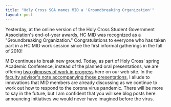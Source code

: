 ```yaml
---
title: "Holy Cross SGA names MID a 'Groundbreaking Organization'"
layout: post
---
```


Yesterday, at the online version of the Holy Cross Student Government Association's end-of-year awards, HC MID was recognized as a "Groundbreaking Organization."  Congratulations to everyone who has taken part in a HC MID work session since the first informal gatherings in the fall of 2010!


MID continues to break new ground. Today, as part of Holy Cross' spring Academic Conference, instead of the planned oral presentations, we are offering [two glimpses of work in progress](https://hcmid.github.io/academic_conference20/) here on our web site.  In the [faculty advisor's note accompanying those presentations](https://hcmid.github.io/academic_conference20/covid/), I allude to innovations that MID members are already discussing as we continue to work out how to respond to the corona virus pandemic.  There will be more to say in the future, but I am confident that you will see blog posts here announcing initiatives we would never have imagined before the virus.  
